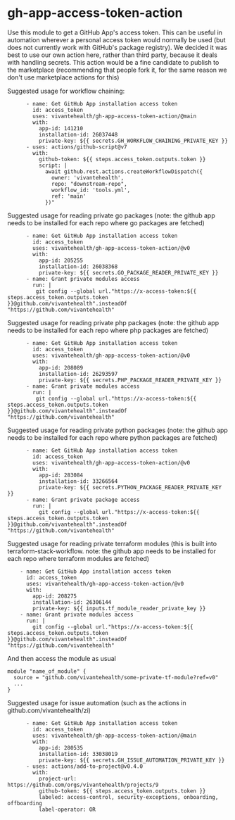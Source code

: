 # gh-app-access-token-action
Use this module to get a GitHub App's access token. This can be useful in automation wherever a personal access token would normally be used (but does not currently work with GitHub's package registry). We decided it was best to use our own action here, rather than third party, because it deals with handling secrets. This action would be a fine candidate to publish to the marketplace (recommending that people fork it, for the same reason we don't use marketplace actions for this)

Suggested usage for workflow chaining:
```
      - name: Get GitHub App installation access token
        id: access_token
        uses: vivantehealth/gh-app-access-token-action/@main
        with:
          app-id: 141210
          installation-id: 26037448
          private-key: ${{ secrets.GH_WORKFLOW_CHAINING_PRIVATE_KEY }}
      - uses: actions/github-script@v7
        with:
          github-token: ${{ steps.access_token.outputs.token }}
          script: |
            await github.rest.actions.createWorkflowDispatch({
              owner: 'vivantehealth',
              repo: "downstream-repo",
              workflow_id: 'tools.yml',
              ref: 'main'
            })"
```

Suggested usage for reading private go packages (note: the github app needs to be installed for each repo where go packages are fetched)
```
      - name: Get GitHub App installation access token
        id: access_token
        uses: vivantehealth/gh-app-access-token-action/@v0
        with:
          app-id: 205255
          installation-id: 26038368
          private-key: ${{ secrets.GO_PACKAGE_READER_PRIVATE_KEY }}
      - name: Grant private modules access
        run: |
         git config --global url."https://x-access-token:${{ steps.access_token.outputs.token }}@github.com/vivantehealth".insteadOf "https://github.com/vivantehealth"
```

Suggested usage for reading private php packages (note: the github app needs to be installed for each repo where php packages are fetched)
```
      - name: Get GitHub App installation access token
        id: access_token
        uses: vivantehealth/gh-app-access-token-action/@v0
        with:
          app-id: 208089
          installation-id: 26293597
          private-key: ${{ secrets.PHP_PACKAGE_READER_PRIVATE_KEY }}
      - name: Grant private modules access
        run: |
         git config --global url."https://x-access-token:${{ steps.access_token.outputs.token }}@github.com/vivantehealth".insteadOf "https://github.com/vivantehealth"
```

Suggested usage for reading private python packages (note: the github app needs to be installed for each repo where python packages are fetched)
```
      - name: Get GitHub App installation access token
        id: access_token
        uses: vivantehealth/gh-app-access-token-action/@v0
        with:
          app-id: 283084
          installation-id: 33266564
          private-key: ${{ secrets.PYTHON_PACKAGE_READER_PRIVATE_KEY }}
      - name: Grant private package access
        run: |
          git config --global url."https://x-access-token:${{ steps.access_token.outputs.token }}@github.com/vivantehealth".insteadOf "https://github.com/vivantehealth"
```

Suggested usage for reading private terraform modules (this is built into terraform-stack-workflow. note: the github app needs to be installed for each repo where terraform modules are fetched)
```
    - name: Get GitHub App installation access token
      id: access_token
      uses: vivantehealth/gh-app-access-token-action/@v0
      with:
        app-id: 208275
        installation-id: 26306144
        private-key: ${{ inputs.tf_module_reader_private_key }}
    - name: Grant private modules access
      run: |
        git config --global url."https://x-access-token:${{ steps.access_token.outputs.token }}@github.com/vivantehealth".insteadOf "https://github.com/vivantehealth"
```

And then access the module as usual

```
module "name_of_module" {
  source = "github.com/vivantehealth/some-private-tf-module?ref=v0"
  ...
}
```


Suggested usage for issue automation (such as the actions in github.com/vivantehealth/zi)
```
      - name: Get GitHub App installation access token
        id: access_token
        uses: vivantehealth/gh-app-access-token-action/@main
        with:
          app-id: 280535
          installation-id: 33038019
          private-key: ${{ secrets.GH_ISSUE_AUTOMATION_PRIVATE_KEY }}
      - uses: actions/add-to-project@v0.4.0
        with:
          project-url: https://github.com/orgs/vivantehealth/projects/9
          github-token: ${{ steps.access_token.outputs.token }}
          labeled: access-control, security-exceptions, onboarding, offboarding
          label-operator: OR
```


